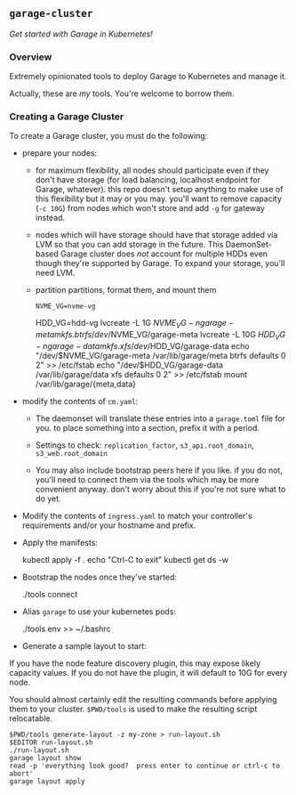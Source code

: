 ## `garage-cluster`

*Get started with Garage in Kubernetes!*

### Overview

Extremely opinionated tools to deploy Garage to Kubernetes and manage it.

Actually, these are _my_ tools.  You're welcome to borrow them.

### Creating a Garage Cluster

To create a Garage cluster, you must do the following:

* prepare your nodes:

  * for maximum flexibility, all nodes should participate even if they don't
    have storage (for load balancing, localhost endpoint for Garage, whatever).
    this repo doesn't setup anything to make use of this flexibility but it may
    or you may.  you'll want to remove capacity (`-c 10G`) from nodes which
    won't store and add `-g` for gateway instead.

  * nodes which will have storage should have that storage added via LVM so
    that you can add storage in the future.  This DaemonSet-based Garage
    cluster does _not_ account for multiple HDDs even though they're supported
    by Garage.  To expand your storage, you'll need LVM.

  * partition partitions, format them, and mount them

        NVME_VG=nvme-vg
	HDD_VG=hdd-vg
        lvcreate -L 1G $NVME_VG -n garage-meta
	mkfs.btrfs /dev/$NVME_VG/garage-meta
	lvcreate -L 10G $HDD_VG -n garage-data
	mkfs.xfs /dev/$HDD_VG/garage-data
	echo "/dev/$NVME_VG/garage-meta /var/lib/garage/meta btrfs defaults 0 2" >> /etc/fstab
	echo "/dev/$HDD_VG/garage-data /var/lib/garage/data xfs defaults 0 2" >> /etc/fstab
	mount /var/lib/garage/{meta,data}

* modify the contents of `cm.yaml`:

  * The daemonset will translate these entries into a `garage.toml` file for
    you.  to place something into a section, prefix it with a period.

  * Settings to check: `replication_factor`, `s3_api.root_domain`,
    `s3_web.root_domain`

  * You may also include bootstrap peers here if you like. if you do not,
    you'll need to connect them via the tools which may be more convenient
    anyway.  don't worry about this if you're not sure what to do yet.

* Modify the contents of `ingress.yaml` to match your controller's requirements
  and/or your hostname and prefix.

* Apply the manifests:

    kubectl apply -f .
    echo "Ctrl-C to exit"
    kubectl get ds -w

* Bootstrap the nodes once they've started:

    ./tools connect

* Alias `garage` to use your kubernetes pods:

    ./tools env >> ~/.bashrc

* Generate a sample layout to start:

If you have the node feature discovery plugin, this may expose likely capacity
values.  If you do not have the plugin, it will default to 10G for every node.

You should almost certainly edit the resulting commands before applying them to
your cluster.  `$PWD/tools` is used to make the resulting script relocatable.

    $PWD/tools generate-layout -z my-zone > run-layout.sh
    $EDITOR run-layout.sh
    ./run-layout.sh
    garage layout show
    read -p 'everything look good?  press enter to continue or ctrl-c to abort'
    garage layout apply



